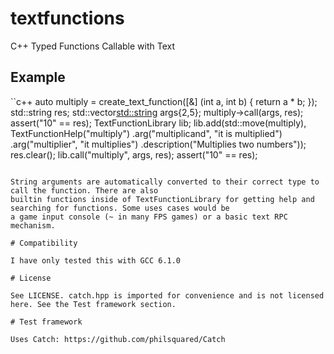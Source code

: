 # textfunctions

C++ Typed Functions Callable with Text

## Example

``c++
auto multiply = create_text_function([&] (int a, int b) { return a * b; });
std::string res;
std::vector<std::string> args{2,5};
multiply->call(args, res);
assert("10" == res);
TextFunctionLibrary lib;
lib.add(std::move(multiply),
    TextFunctionHelp("multiply")
      .arg("multiplicand", "it is multiplied")
      .arg("multiplier", "it multiplies")
      .description("Multiplies two numbers"));
res.clear();
lib.call("multiply", args, res);
assert("10" == res);
```

String arguments are automatically converted to their correct type to call the function. There are also
builtin functions inside of TextFunctionLibrary for getting help and searching for functions. Some uses cases would be
a game input console (~ in many FPS games) or a basic text RPC mechanism.

# Compatibility

I have only tested this with GCC 6.1.0

# License

See LICENSE. catch.hpp is imported for convenience and is not licensed here. See the Test framework section.

# Test framework

Uses Catch: https://github.com/philsquared/Catch
